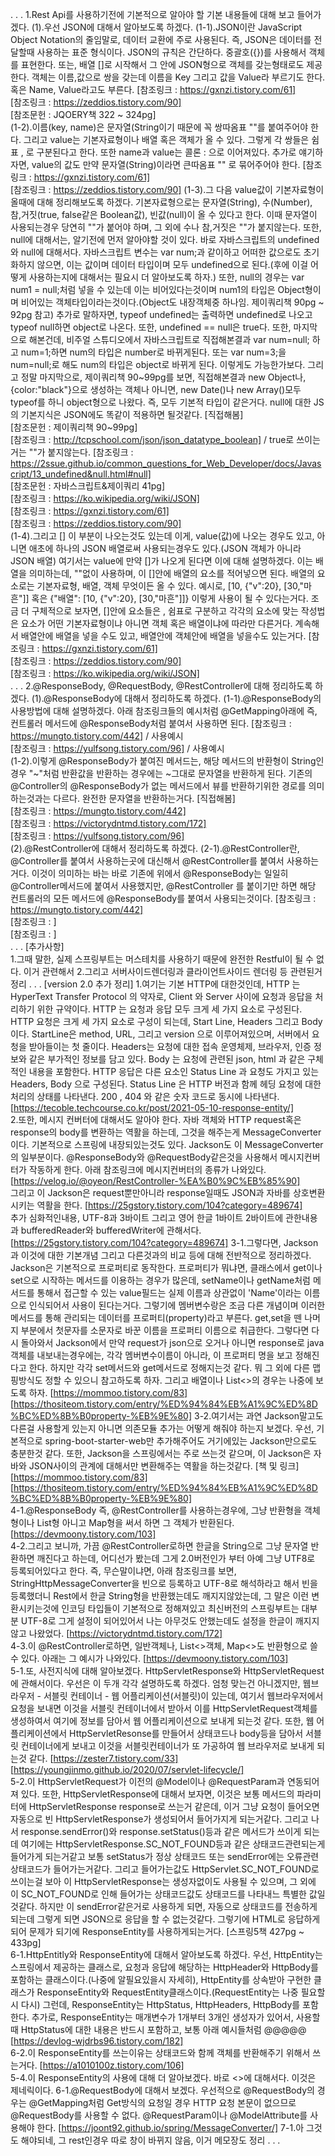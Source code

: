 .
.
.
1.Rest Api를 사용하기전에 기본적으로 알아야 할 기본 내용들에 대해 보고 들어가겠다.
    (1).우선 JSON에 대해서 알아보도록 하겠다.
        (1-1).JSON이란 JavaScript Object Notation의 줄임말로, 데이터 교환에 주로 사용된다. 즉, JSON은 데이터를
            전달할때 사용하는 표준 형식이다. JSON의 규칙은 간단하다. 중괄호({})를 사용해서 객체를 표현한다. 또는, 배열 []로
            시작해서 그 안에 JSON형으로 객체를 갖는형태로도 제공한다. 객체는 이름,값으로 쌍을 갖는데 이름을 Key 그리고 
            값을 Value라 부르기도 한다. 혹은 Name, Value라고도 부른다. 
            [참조링크 : https://gxnzi.tistory.com/61]    
            [참조링크 : https://zeddios.tistory.com/90]    
            [참조문헌 : JQOERY책 322 ~ 324pg]  
        (1-2).이름(key, name)은 문자열(String이기 때문에 꼭 쌍따옴표 ""를 붙여주어야 한다. 그리고 value는 기본자료형이나 배열 혹은 객체가
            올 수 있다. 그렇게 각 쌍들은 쉼표 , 로 구분된다고 한다. 또한 name과 value는 콜론 : 으로 이어져있다. 추가로 얘기하자면,
            value의 값도 만약 문자열(String)이라면 큰따옴표 "" 로 묶어주어야 한다.
            [참조링크 : https://gxnzi.tistory.com/61]    
            [참조링크 : https://zeddios.tistory.com/90]
        (1-3).그 다음 value값이 기본자료형이 올때에 대해 정리해보도록 하겠다.
            기본자료형으로는 문자열(String), 수(Number), 참,거짓(true, false같은 Boolean값), 빈값(null)이 올 수 있다고 한다.
            이때 문자열이 사용되는경우 당연히 ""가 붙어야 하며, 그 외에 수나 참,거짓은 ""가 붙지않는다. 또한, null에 대해서는,
            알기전에 먼저 알아야할 것이 있다. 바로 자바스크립트의 undefined와 null에 대해서다. 자바스크립트 변수는 var num;과 같이하고
            어떠한 값으로도 초기화하지 않으면, 이는 값이며 데이터 타입이며 모두 undefined으로 된다.(후에 이걸 어떻게 사용하는지에 대해서는
            필요시 더 알아보도록 하자.) 또한, null의 경우는 var num1 = null;처럼 넣을 수 있는데 이는 비어있다는것이며 num1의 타입은 Object형이며
            비어있는 객체타입이라는것이다.(Object도 내장객체중 하나임. 제이쿼리책 90pg ~ 92pg 참고) 추가로 말하자면, typeof undefined는 출력하면
            undefined로 나오고 typeof null하면 object로 나온다. 또한, undefined == null은 true다. 또한, 마지막으로 해본건데, 비주얼 스튜디오에서 자바스크립트로
            직접해본결과 var num=null; 하고 num=1;하면 num의 타입은 number로 바뀌게된다. 또는 var num=3;을 num=null;로 해도 num의 타입은 object로
            바뀌게 된다. 이렇게도 가능한가보다. 그리고 정말 마지막으로, 제이쿼리책 90~99pg를 보면, 직접해본결과 new Object나, {color:"black"}으로 생성하는
            객체나 아니면, new Date()나 new Array()모두 typeof를 하니 object형으로 나왔다. 즉, 모두 기본적 타입이 같은거다. 
            null에 대한 JS의 기본지식은 JSON에도 똑같이 적용하면 될것같다.
            [직접해봄]     
            [참조문헌 : 제이쿼리책 90~99pg]     
            [참조링크 : http://tcpschool.com/json/json_datatype_boolean] / true로 쓰이는거는 ""가 붙지않는다.
            [참조링크 : https://2ssue.github.io/common_questions_for_Web_Developer/docs/Javascript/13_undefined&null.html#null]    
            [참조문헌 : 자바스크립트&제이쿼리 41pg]    
            [참조링크 : https://ko.wikipedia.org/wiki/JSON]    
            [참조링크 : https://gxnzi.tistory.com/61]    
            [참조링크 : https://zeddios.tistory.com/90]    
        (1-4).그리고 [] 이 부분이 나오는것도 있는데 이게, value(값)에 나오는 경우도 있고, 아니면 애초에 하나의 JSON 배열로써
            사용되는경우도 있다.(JSON 객체가 아니라 JSON 배열) 여기서는 value에 만약 []가 나오게 된다면 이에 대해 설명하겠다. 
            이는 배열을 의미하는데, ""없이 사용하며, 이 []안에 배열의 요소를 적어넣으면 된다. 배열의 요소로는 기본자료형, 배열, 
            객체 무엇이든 올 수 있다. 예시로,
            [10, {"v":20}, [30,"마흔"]] 혹은
            {"배열": [10, {"v":20}, [30,"마흔"]]} 이렇게 
            사용이 될 수 있다는거다. 조금 더 구체적으로 보자면, []안에 요소들은 , 쉼표로 구분하고 각각의 요소에 맞는 작성법은 요소가
            어떤 기본자료형이냐 아니면 객체 혹은 배열이냐에 따라만 다른거다. 계속해서 배열안에 배열을 넣을 수도 있고, 배열안에 객체안에
            배열을 넣을수도 있는거다.
            [참조링크 : https://gxnzi.tistory.com/61]    
            [참조링크 : https://zeddios.tistory.com/90]    
            [참조링크 : https://ko.wikipedia.org/wiki/JSON]                        
.
.
.
2.@ResponseBody, @RequestBody, @RestController에 대해 정리하도록 하겠다.
    (1).@ResponseBody에 대해서 정리하도록 하겠다.
        (1-1).@ResponseBody의 사용방법에 대해 설명하겠다.
            아래 참조링크들의 예시처럼 @GetMapping아래에 즉, 컨트롤러 메서드에 @ResponseBody처럼 붙여서 사용하면 된다.
            [참조링크 : https://mungto.tistory.com/442] / 사용예시   
            [참조링크 : https://yulfsong.tistory.com/96] / 사용예시        
        (1-2).이렇게 @ResponseBody가 붙여진 메서드는, 해당 메서드의 반환형이 String인 경우 "~"처럼 반환값을 반환하는 경우에는
            ~그대로 문자열을 반환하게 된다. 기존의 @Controller의 @ResponseBody가 없는 메서드에서 뷰를 반환하기위한 경로를 의미하는것과는
            다르다. 완전한 문자열을 반환하는거다.
            [직접해봄]    
            [참조링크 : https://mungto.tistory.com/442]    
            [참조링크 : https://victorydntmd.tistory.com/172]    
            [참조링크 : https://yulfsong.tistory.com/96]    
    (2).@RestController에 대해서 정리하도록 하겠다.
        (2-1).@RestController란, @Controller를 붙여서 사용하는곳에 대신해서 @RestController를 붙여서 사용하는거다.
            이것이 의미하는 바는 바로 기존에 위에서 @ResponseBody는 일일히 @Controller메서드에 붙여서 사용했지만, @RestController
            를 붙이기만 하면 해당 컨트롤러의 모든 메서드에 @ResponseBody를 붙여서 사용되는것이다.
            [참조링크 : https://mungto.tistory.com/442]    
            [참조링크 : ]    
            [참조링크 : ]    
.
.
.
[추가사항]    
    1.그때 말한, 실제 스프링부트는 머스테치를 사용하기 때문에 완전한 Restful이 될 수 없다. 이거 관련해서
    2.그리고 서버사이드렌더링과 클라이언트사이드 렌더링 등 관련된거 정리
.
.
.
[version 2.0 추가 정리]
    1.여기는 기본 HTTP에 대한것인데, HTTP 는 HyperText Transfer Protocol 의 약자로, Client 와 Server 사이에 요청과 응답을 처리하기 위한 규약이다.
        HTTP 는 요청과 응답 모두 크게 세 가지 요소로 구성된다.  HTTP 요청은 크게 세 가지 요소로 구성이 되는데, Start Line, Headers 그리고 Body이다.
        StartLine은 method, URL, 그리고 version 으로 이루어져있으며, 서버에서 요청을 받아들이는 첫 줄이다. Headers는 요청에 대한 접속 운영체제, 
        브라우저, 인증 정보와 같은 부가적인 정보를 담고 있다. Body 는 요청에 관련된 json, html 과 같은 구체적인 내용을 포함한다.
        HTTP 응답은 다른 요소인 Status Line 과 요청도 가지고 있는 Headers, Body 으로 구성된다. Status Line 은 HTTP 버전과 함께 
        헤딩 요청에 대한 처리의 상태를 나타낸다. 200 , 404 와 같은 숫자 코드로 동시에 나타낸다.
        [https://tecoble.techcourse.co.kr/post/2021-05-10-response-entity/]   
    2.또한, 메시지 컨버터에 대해서도 알아야 한다. 자바 객체와 HTTP request혹은 response의 body를 변환하는 역활을 하는데,
        그것을 해주는게 MessageConverter이다. 기본적으로 스프링에 내장되있는것도 있다. Jackson도 이 MessageConverter의 일부분이다.
        @ResponseBody와 @RequestBody같은것을 사용해서 메시지컨버터가 작동하게 한다. 아래 참조링크에 메시지컨버터의 종류가 나와있다.
        [https://velog.io/@oyeon/RestController-%EA%B0%9C%EB%85%90]   
        그리고 이 Jackson은 request뿐만아니라 response일때도 JSON과 자바를 상호변환시키는 역활을 한다.
        [https://25gstory.tistory.com/104?category=489674]    
        추가 심화적인내용, UTF-8과 3바이트 그리고 영어 한글 1바이트 2바이트에 관한내용과 bufferedReader와 bufferedWriter에 관해서다.
        [https://25gstory.tistory.com/104?category=489674]
    3-1.그렇다면, Jackson과 이것에 대한 기본개념 그리고 다른것과의 비교 등에 대해 전반적으로 정리하겠다.
        Jackson은 기본적으로 프로퍼티로 동작한다. 프로퍼티가 뭐냐면, 클래스에서 get이나 set으로 시작하는 메서드를 이용하는 경우가 많은데,
        setName이나 getName처럼 메서드를 통해서 접근할 수 있는 value필드는 실제 이름과 상관없이 'Name'이라는 이름으로 인식되어서 사용이 된다는거다.
        그렇기에 멤버변수랑은 조금 다른 개념이며 이러한 메서드를 통해 관리되는 데이터를 프로퍼티(property)라고 부른다. get,set을 뗀 나머지 부분에서
        첫문자를 소문자로 바꾼 이름을 프로퍼티 이름으로 취급한다. 그렇다면 다시 돌아와서 Jackson에서 만약 request가 json으로 오거나 아니면 response로
        java객체를 내보내는경우에는, 각각 멤버변수이름이 아니라, 이 프로퍼티 명을 보고 정해진다고 한다. 하지만 각각 set메서드와 get메서드로 정해지는것
        같다. 뭐 그 외에 다른 맵핑방식도 정할 수 있으니 참고하도록 하자. 그리고 배열이나 List<>의 경우는 나중에 보도록 하자.
        [https://mommoo.tistory.com/83]   
        [https://thositeom.tistory.com/entry/%ED%94%84%EB%A1%9C%ED%8D%BC%ED%8B%B0property-%EB%9E%80]
    3-2.여기서는 과연 Jackson말고도 다른걸 사용할게 있는지 아니면 의존모듈 추가는 어떻게 해줘야 하는지 보겠다. 우선,
        기본적으로 spring-boot-starter-web만 추가해주어도 거기에있는 Jackson만으로도 충분한것 같다. 또한, Jackson을
        스프링에서는 주로 쓰는것 같으며, 이 Jackson은 자바와 JSON사이의 관계에 대해서만 변환해주는 역활을 하는것같다.
        [책 및 링크]    
        [https://mommoo.tistory.com/83]   
        [https://thositeom.tistory.com/entry/%ED%94%84%EB%A1%9C%ED%8D%BC%ED%8B%B0property-%EB%9E%80]            
    4-1.@ResponseBody 즉, @RestController를 사용하는경우에, 그냥 반환형을 객체형이나 List형 아니고 Map형을 써서 하면 그 객체가 반환된다.
        [https://devmoony.tistory.com/103]   
    4-2.그리고 보니까, 가끔 @RestController로하면 한글을 String으로 그냥 문자열 반환하면 깨진다고 하는데, 어디선가 봤는데 그게 2.0버전인가 부터
        아예 그냥 UTF8로 등록되어있다고 한다. 즉, 무슨말이냐면, 아래 참조링크를 보면, StringHttpMessageConverter을 빈으로 등록하고 UTF-8로 해석하라고
        해서 빈을 등록했더니 Rest에서 한글 String형을 반환했는데도 깨지지않았는데, 그 말은 이런 변환시키는것에 인코딩 타입들이 기본적으로 정해져있고 최신버전의
        스프링부트는 대부분 UTF-8로 그게 설정이 되어있어서 나는 아무것도 안했는데도 설정을 한글이 깨지지않고 나왔었다.
        [https://victorydntmd.tistory.com/172]    
    4-3.이 @RestController로하면, 일반객체나, List<>객체, Map<>도 반환형으로 쓸 수 있다. 아래는
        그 예시가 나와있다.
        [https://devmoony.tistory.com/103]    
    5-1.또, 사전지식에 대해 알아보겠다. HttpServletResponse와 HttpServletRequest에 관해서이다. 우선은 이 두개 각각 설명하도록 하겠다.
        엄청 맞는건 아니겠지만, 웹브라우저 - 서블릿 컨테이너 - 웹 어플리케이션(서블릿)이 있는데, 여기서 웹브라우저에서 요청을 보내면 이것을
        서블릿 컨테이너에서 받아서 이를 HttpServletRequest객체를 생성하여서 여기에 정보를 담아서 웹 어플리케이션으로 보내게 되는것 같다. 또한,
        웹 어플리케이션에서 HttpServletResonse를 만들어서 상태코드나 body등을 담아서 서블릿 컨테이너에게 보내고 이것을 서블릿컨테이너가 또 가공하여 웹 브라우저로
        보내게 되는것 같다.
        [https://zester7.tistory.com/33]    
        [https://youngjinmo.github.io/2020/07/servlet-lifecycle/]    
    5-2.이 HttpServletRequest가 이전의 @Model이나 @RequestParam과 연동되어져 있다. 또한, HttpServletResponse에 대해서 보자면,
        이것은 보통 메서드의 파라미터에 HttpServletResponse response로 쓰는거 같은데, 이거 그냥 요청이 들어오면 자동으로 빈 HttpServletResponse가
        생성되어서 들어가지게 되는거같다. 그리고 나서 response.sendError()와 response.setStatus()등과 같은 메서드가 쓰이게 되는데 여기에는 HttpServletResponse.SC_NOT_FOUND등과
        같은 상태코드관련되는게 들어가게 되는거같고 보통 setStatus가 정상 상태코드 또는 sendError에는 오류관련 상태코드가 들어가는거같다. 그리고 들어가는값도
        HttpServlet.SC_NOT_FOUND로 쓰이는걸 보아 이 HttpServletResponse는 생성자없이도 사용될 수 있으며, 그 외에 이 SC_NOT_FOUND로 인해 들어가는 상태코드값도
        상태코드를 나타내느 특별한 값일것같다. 하지만 이 sendError같은거로 사용하게 되면, 자동으로 상태코드를 전송하게 되는데 그렇게 되면 JSON으로 응답을
        할 수 없는것같다. 그렇기에 HTML로 응답하게되어 문제가 되기에 ResponseEntity를 사용하게되는거다.
        [스프링5책 427pg ~ 433pg]    
    6-1.HttpEntitly와 ResponseEntity에 대해서 알아보도록 하겠다. 우선, HttpEntity는 스프링에서 제공하는 클래스로, 요청과 응답에 해당하는 
        HttpHeader와 HttpBody를 포함하는 클래스이다.(나중에 알필요있을시 자세히), HttpEntity를 상속받아 구현한 클래스가 ResponseEntity와
        RequestEntity클래스이다.(RequestEntity는 나중 필요할시 다시) 그런데, ResponseEntity는 HttpStatus, HttpHeaders, HttpBody를 포함한다.
        추가로, ResponseEntity는 매개변수가 1개부터 3개인 생성자가 있어서, 사용할때 HttpStatus에 대한 내용은 반드시 포함하고, 보통 아래 예시들처럼
        @@@@@
        [https://devlog-wjdrbs96.tistory.com/182]   
    6-2.이 ResponseEntity를 쓰는이유는 상태코드와 함께 객체를 반환해주기 위해서 쓰는거다.
        [https://a1010100z.tistory.com/106]    
    5-4.이 ResponseEntity의 사용에 대해 더 알아보겠다. 바로 <>에 대해서다. 이것은 제네릭이다.
    6-1.@RequestBody에 대해서 보겠다. 우선적으로 @RequestBody의 경우는 @GetMapping처럼 Get방식의 요청일 경우 HTTP 요청 본문이 없으므로
        @RequestBody를 사용할 수 없다. @RequestParam이나 @ModelAttribute를 사용해야 한다.
        [https://joont92.github.io/spring/MessageConverter/]
    7-1.아 그것도 해야되네, 그 rest인경우 따로 창이 바뀌지 않음, 이거 메모장도 정리
.
.
.